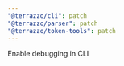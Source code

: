 ```yaml
---
"@terrazzo/cli": patch
"@terrazzo/parser": patch
"@terrazzo/token-tools": patch
---
```


Enable debugging in CLI
